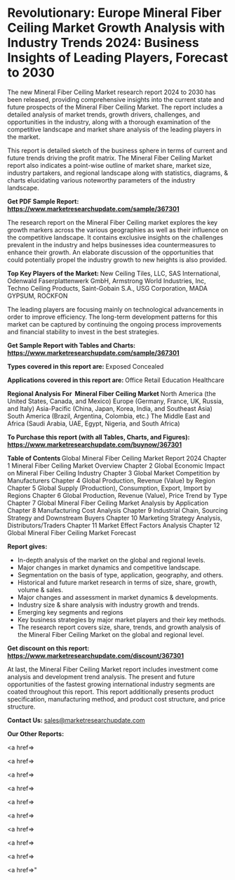 # Revolutionary: Europe Mineral Fiber Ceiling Market Growth Analysis with Industry Trends 2024: Business Insights of Leading Players, Forecast to 2030

The new Mineral Fiber Ceiling Market research report 2024 to 2030 has been released, providing comprehensive insights into the current state and future prospects of the Mineral Fiber Ceiling Market. The report includes a detailed analysis of market trends, growth drivers, challenges, and opportunities in the industry, along with a thorough examination of the competitive landscape and market share analysis of the leading players in the market.

This report is detailed sketch of the business sphere in terms of current and future trends driving the profit matrix. The Mineral Fiber Ceiling Market report also indicates a point-wise outline of market share, market size, industry partakers, and regional landscape along with statistics, diagrams, &amp; charts elucidating various noteworthy parameters of the industry landscape.

<strong><b>Get PDF Sample Report: <a href=https://www.marketresearchupdate.com/sample/367301>https://www.marketresearchupdate.com/sample/367301</a></b></strong>

The research report on the Mineral Fiber Ceiling market explores the key growth markers across the various geographies as well as their influence on the competitive landscape. It contains exclusive insights on the challenges prevalent in the industry and helps businesses idea countermeasures to enhance their growth. An elaborate discussion of the opportunities that could potentially propel the industry growth to new heights is also provided.

<strong><b>Top Key Players of the Market:
</b></strong>New Ceiling Tiles, LLC, SAS International, Odenwald Faserplattenwerk GmbH, Armstrong World Industries, Inc, Techno Ceiling Products, Saint-Gobain S.A., USG Corporation, MADA GYPSUM, ROCKFON<strong><b>
</b></strong>

The leading players are focusing mainly on technological advancements in order to improve efficiency. The long-term development patterns for this market can be captured by continuing the ongoing process improvements and financial stability to invest in the best strategies.

<strong><b>Get Sample Report with Tables and Charts: <a href=https://www.marketresearchupdate.com/sample/367301>https://www.marketresearchupdate.com/sample/367301</a></b></strong>

<strong><b>Types covered in this report are:
</b></strong>Exposed
Concealed<strong><b>
</b></strong>

<strong><b>Applications covered in this report are:
</b></strong>Office
Retail
Education
Healthcare<strong><b>
</b></strong>

<strong><b>Regional Analysis For  Mineral Fiber Ceiling Market</b></strong><strong><b>
</b></strong>North America (the United States, Canada, and Mexico)
Europe (Germany, France, UK, Russia, and Italy)
Asia-Pacific (China, Japan, Korea, India, and Southeast Asia)
South America (Brazil, Argentina, Colombia, etc.)
The Middle East and Africa (Saudi Arabia, UAE, Egypt, Nigeria, and South Africa)

<strong><b>To Purchase this report (with all Tables, Charts, and Figures): <a href=https://www.marketresearchupdate.com/buynow/367301>https://www.marketresearchupdate.com/buynow/367301</a></b></strong>

<strong><b>Table of Contents</b></strong><strong><b>
</b></strong>Global Mineral Fiber Ceiling Market Report 2024
Chapter 1 Mineral Fiber Ceiling Market Overview
Chapter 2 Global Economic Impact on Mineral Fiber Ceiling Industry
Chapter 3 Global Market Competition by Manufacturers
Chapter 4 Global Production, Revenue (Value) by Region
Chapter 5 Global Supply (Production), Consumption, Export, Import by Regions
Chapter 6 Global Production, Revenue (Value), Price Trend by Type
Chapter 7 Global Mineral Fiber Ceiling Market Analysis by Application
Chapter 8 Manufacturing Cost Analysis
Chapter 9 Industrial Chain, Sourcing Strategy and Downstream Buyers
Chapter 10 Marketing Strategy Analysis, Distributors/Traders
Chapter 11 Market Effect Factors Analysis
Chapter 12 Global Mineral Fiber Ceiling Market Forecast

<strong><b>Report gives:</b></strong>

- In-depth analysis of the market on the global and regional levels.
- Major changes in market dynamics and competitive landscape.
- Segmentation on the basis of type, application, geography, and others.
- Historical and future market research in terms of size, share, growth, volume &amp; sales.
- Major changes and assessment in market dynamics &amp; developments.
- Industry size &amp; share analysis with industry growth and trends.
- Emerging key segments and regions
- Key business strategies by major market players and their key methods.
- The research report covers size, share, trends, and growth analysis of the Mineral Fiber Ceiling Market on the global and regional level.

<strong><b>Get discount on this report: <a href=https://www.marketresearchupdate.com/discount/367301>https://www.marketresearchupdate.com/discount/367301</a></b></strong>

At last, the Mineral Fiber Ceiling Market report includes investment come analysis and development trend analysis. The present and future opportunities of the fastest growing international industry segments are coated throughout this report. This report additionally presents product specification, manufacturing method, and product cost structure, and price structure.

<strong><b>Contact Us:
</b></strong>sales@marketresearchupdate.com

<strong>Our Other Reports:</strong>

<a href=></a>

<a href=></a>

<a href=></a>

<a href=></a>

<a href=></a>

<a href=></a>

<a href=></a>

<a href=></a>

<a href=></a>

<a href=></a>"
